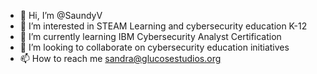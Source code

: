 - 👋 Hi, I’m @SaundyV
- 👀 I’m interested in STEAM Learning and cybersecurity education K-12
- 🌱 I’m currently learning IBM Cybersecurity Analyst Certification
- 💞️ I’m looking to collaborate on cybersecurity education initiatives 
- 📫 How to reach me sandra@glucosestudios.org

<!---
SaundyV/SaundyV is a ✨ special ✨ repository because its `README.md` (this file) appears on your GitHub profile.
You can click the Preview link to take a look at your changes.
--->
